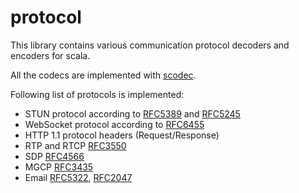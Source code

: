 # protocol

This library contains various communication protocol decoders and encoders for scala. 

All the codecs are implemented with [scodec](http://scodec.org/). 

Following list of protocols is implemented:

 - STUN protocol according to [RFC5389](https://tools.ietf.org/html/rfc5389) and [RFC5245](https://tools.ietf.org/html/rfc5245)
 - WebSocket protocol according to [RFC6455](https://tools.ietf.org/html/rfc6455)
 - HTTP 1.1 protocol headers (Request/Response)
 - RTP and RTCP [RFC3550](https://www.ietf.org/rfc/rfc3550.txt)
 - SDP [RFC4566](https://tools.ietf.org/html/rfc4566)
 - MGCP [RFC3435](https://tools.ietf.org/html/rfc3435)
 - Email [RFC5322](https://tools.ietf.org/html/rfc5322), [RFC2047](https://tools.ietf.org/html/rfc2047)
